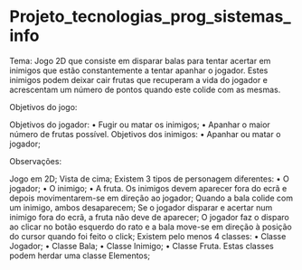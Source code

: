 # Projeto_tecnologias_prog_sistemas_info
Tema:
Jogo 2D que consiste em disparar balas para tentar acertar em inimigos que estão constantemente a
tentar apanhar o jogador. Estes inimigos podem deixar cair frutas que recuperam a vida do jogador e
acrescentam um número de pontos quando este colide com as mesmas.


Objetivos do jogo:


  Objetivos do jogador:
    • Fugir ou matar os inimigos;
    • Apanhar o maior número de frutas possível.
  Objetivos dos inimigos:
    • Apanhar ou matar o jogador;
  
Observações:

Jogo em 2D;
Vista de cima;
Existem 3 tipos de personagem diferentes:
  • O jogador;
  • O inimigo;
  • A fruta.
Os inimigos devem aparecer fora do ecrã e depois movimentarem-se em direção ao jogador;
Quando a bala colide com um inimigo, ambos desaparecem;
Se o jogador disparar e acertar num inimigo fora do ecrã, a fruta não deve de aparecer;
O jogador faz o disparo ao clicar no botão esquerdo do rato e a bala move-se em direção à posição
do cursor quando foi feito o click;
Existem pelo menos 4 classes:
  • Classe Jogador;
  • Classe Bala;
  • Classe Inimigo;
  • Classe Fruta.
Estas classes podem herdar uma classe Elementos;
